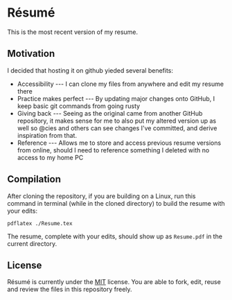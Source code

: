 # Résumé

This is the most recent version of my resume. 

## Motivation

I decided that hosting it on github yieded several benefits:

* Accessibility --- I can clone my files from anywhere and edit my resume there
* Practice makes perfect --- By updating major changes onto GitHub, I keep basic git commands from going rusty
* Giving back --- Seeing as the original came from another GitHub repository, it makes sense for me to also put my altered version up as well so @cies and others can see changes I've committed, and derive inspiration from that.
* Reference --- Allows me to store and access previous resume versions from online, should I need to reference something I deleted with no access to my home PC

## Compilation

After cloning the repository, if you are building on a Linux, run this command in terminal (while in the cloned directory) to build the resume with your edits:

```pdflatex ./Resume.tex```

The resume, complete with your edits, should show up as `Resume.pdf` in the current directory.

## License

Résumé is currently under the [MIT](https://en.wikipedia.org/wiki/MIT_License) license. You are able to fork, edit, reuse and review the files in this repository freely.